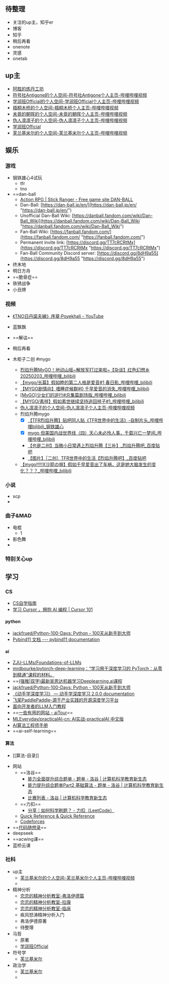 ## 待整理
* 关注的up主，知乎er
* 博客
* 知乎
* 稍后再看
* onenote
* 灵感
* onetab
## up主
* [阿胜的炼丹工坊](https://space.bilibili.com/6497924)
* [符号社Antigone的个人空间-符号社Antigone个人主页-哔哩哔哩视频](https://space.bilibili.com/1275291093)
* [学润班Official的个人空间-学润班Official个人主页-哔哩哔哩视频](https://space.bilibili.com/3493265212967779)
* [梧桐木桥的个人空间-梧桐木桥个人主页-哔哩哔哩视频](https://space.bilibili.com/236123818)
* [未竟的朝晖的个人空间-未竟的朝晖个人主页-哔哩哔哩视频](https://space.bilibili.com/318817608)
* [伪人凛凛子的个人空间-伪人凛凛子个人主页-哔哩哔哩视频](https://space.bilibili.com/287467048?spm_id_from=333.337.0.0)
* [学润班Official](https://space.bilibili.com/3493265212967779)
* [芙兰基米尔的个人空间-芙兰基米尔个人主页-哔哩哔哩视频](https://space.bilibili.com/227812551)
## 娱乐
### 游戏
* 钢铁雄心4试玩
	* tfr
	* tno
* ==dan-ball
	* [Action RPG | Stick Ranger - Free game site DAN-BALL](https://dan-ball.jp/en/javagame/ranger/)
	* Dan-Ball: [https://dan-ball.jp/en/](https://dan-ball.jp/en/ "https://dan-ball.jp/en/") 
	* Unofficial Dan-Ball Wiki: [https://danball.fandom.com/wiki/Dan-Ball_Wiki](https://danball.fandom.com/wiki/Dan-Ball_Wiki "https://danball.fandom.com/wiki/Dan-Ball_Wiki") 
	* Fan-Ball Wiki: [https://fanball.fandom.com/](https://fanball.fandom.com/ "https://fanball.fandom.com/") 
	* Permanent invite link: [https://discord.gg/TT7cRCRtMx](https://discord.gg/TT7cRCRtMx "https://discord.gg/TT7cRCRtMx") 
	* Fan-Ball Community Discord server: [https://discord.gg/8dH9a55](https://discord.gg/8dH9a55 "https://discord.gg/8dH9a55")
* 终末地
* 明日方舟
* ==脆骨症==
*  铁锈战争
* 小丑牌
### 视频
* [《TNO日丹諾夫線》序章·Poyekhali - YouTube](https://www.youtube.com/watch?v=4XpNS4Qj9Q8)

* 蓝飘飘
* ==解诂==
* 稍后再看
* 木柜子二创 #mygo
	* [烈焰升腾MyGO！地动山摇~解放军打过来啦~【杂谈】红色幻想乡20250203_哔哩哔哩_bilibili](https://www.bilibili.com/video/BV1KBNweWEP9)
	* [【mygo/长篇】假如睦的第二人格是爱音#1 春日影_哔哩哔哩_bilibili](https://www.bilibili.com/video/BV1gNAueGErw/?spm_id_from=333.1391.0.0&vd_source=f129459aae6c6657e79d179b353113ae)
	* [【MYGO剧情向】嗜睡症候群#0 千早爱音的消失_哔哩哔哩_bilibili](https://www.bilibili.com/video/BV18rKAePEte/?spm_id_from=333.1391.0.0&vd_source=f129459aae6c6657e79d179b353113ae)
	* [[MyGO]少女们的逆行#总集篇剧场版_哔哩哔哩_bilibili](https://www.bilibili.com/video/BV1e3AKe6Eny/?spm_id_from=333.1391.0.0&vd_source=f129459aae6c6657e79d179b353113ae)
	* [【MYGO/素祥】假如素世继续坚持追回祥子#1_哔哩哔哩_bilibili](https://www.bilibili.com/video/BV1hsDrYvENH/?spm_id_from=333.1391.0.0&vd_source=f129459aae6c6657e79d179b353113ae)
	* [伪人凛凛子的个人空间-伪人凛凛子个人主页-哔哩哔哩视频](https://space.bilibili.com/287467048?spm_id_from=333.337.0.0)
	* 烈焰升腾mygo
		* [x] [【TFR烈焰升腾】贴吧同人贴《TFR世界中的生活》-自制片头_哔哩哔哩bilibili_钢铁雄心](https://www.bilibili.com/video/BV1d5woe2E7h/?spm_id_from=333.1007.tianma.1-3-3.click&vd_source=f129459aae6c6657e79d179b353113ae)
		* [x] [mygo 但美国内战世界线（四）天心未必怜人事，千载兴亡一梦间_哔哩哔哩_bilibili](https://www.bilibili.com/video/BV1tqCpYFEUx/?spm_id_from=333.1391.0.0&vd_source=f129459aae6c6657e79d179b353113ae)
		* [【也是二创】当微小日常遇上烈焰升腾【三补】_烈焰升腾吧_百度贴吧](https://tieba.baidu.com/p/9398583921)
		* [【图片】［二创］TFR世界中的生活【烈焰升腾吧】_百度贴吧](https://tieba.baidu.com/p/9257906351)
	* [【mygo!!!!!X沙耶の唄】假如千早爱音出了车祸，这是她大脑发生的变化？？？_哔哩哔哩_bilibili](https://www.bilibili.com/video/BV1kCAheREGq/?vd_source=f129459aae6c6657e79d179b353113ae)
### 小说
* scp
* 

### 曲子&MAD
* 电棍
	* 1
* 影色舞
* 
### 特别关心up

## 学习
### CS
* [CS自学指南](https://csdiy.wiki/)
* [学习 Cursor ，拥抱 AI 编程 | Cursor 101](https://cursor101.com/zh)
#### python
* [jackfrued/Python-100-Days: Python - 100天从新手到大师](https://github.com/jackfrued/Python-100-Days)
* [Pybind11 文档 --- pybind11 documentation](https://pybind11.readthedocs.io/en/stable/index.html)
#### ai
*  [ZJU-LLMs/Foundations-of-LLMs](https://github.com/ZJU-LLMs/Foundations-of-LLMs)
* [mrdbourke/pytorch-deep-learning：“学习用于深度学习的 PyTorch：从零到精通”课程的材料。](https://github.com/mrdbourke/pytorch-deep-learning)
* ==[(强推|双字)最新吴恩达机器学习Deeplearning.ai课程](https://www.bilibili.com/video/BV1Pa411X76s?spm_id_from=333.788.videopod.episodes&vd_source=8f7be58fae99de36e73582d589f00ca1)  
* [jackfrued/Python-100-Days: Python - 100天从新手到大师](https://github.com/jackfrued/Python-100-Days)
* [《动手学深度学习》 — 动手学深度学习 2.0.0 documentation](https://zh.d2l.ai/)
* [飞桨PaddlePaddle-源于产业实践的开源深度学习平台](https://www.paddlepaddle.org.cn/tutorials/projectdetail/5604804)
* [面向开发者的LLM入门教程](https://datawhalechina.github.io/llm-cookbook/#/)
* ==[一些有用的网站 - aiTour](https://aitour.site/tools/useful-websites/)==
* [MLEveryday/practicalAI-cn: AI实战-practicalAI 中文版](https://github.com/MLEveryday/practicalAI-cn)
* [AI算法工程师手册](https://www.huaxiaozhuan.com/)
* ==ai-self-learning==
#### 算法
- [[算法-目录]]
*  网站
	* ==洛谷==
		* [能力全面提升综合题单 - 题单 - 洛谷 | 计算机科学教育新生态](https://www.luogu.com.cn/training/9391)
		* [能力提升综合题单Part2 基础算法 - 题单 - 洛谷 | 计算机科学教育新生态](https://www.luogu.com.cn/training/9374)
		* [比赛列表 - 洛谷 | 计算机科学教育新生态](https://www.luogu.com.cn/contest/list)
	* ==力扣==
		* [分享｜如何科学刷题？ - 力扣（LeetCode）](https://leetcode.cn/circle/discuss/RvFUtj/)
	* [Quick Reference & Quick Reference](https://wangchujiang.com/reference/index.html)
	* [Codeforces](https://codeforces.com/)
* ==[代码随想录](https://programmercarl.com/)==
* deepseek
* ==acwing课==
* 蓝桥云课
### 社科
* up主
	* [芙兰基米尔的个人空间-芙兰基米尔个人主页-哔哩哔哩视频](https://space.bilibili.com/227812551)
	* 
* 精神分析
	* [恋恋的精神分析教室-弗洛伊德篇](https://space.bilibili.com/227812551/channel/collectiondetail?sid=902258)
	* [恋恋的精神分析教室-拉康](https://space.bilibili.com/227812551/channel/collectiondetail?sid=1436540)
	* [恋恋的精神分析教室-临床](https://space.bilibili.com/227812551/channel/collectiondetail?sid=946195)
	* 疾风怒涛精神分析入门
	* 弗洛伊德原著
	* 待整理
* 马哲
	* 原著
	* [学润班Official](https://space.bilibili.com/3493265212967779)
* 符号学
	* [芙兰基米尔](https://space.bilibili.com/227812551/channel/collectiondetail?sid=1276208)
* 政治学
	* [芙兰基米尔](https://space.bilibili.com/227812551/channel/collectiondetail?sid=4669442)
	* 